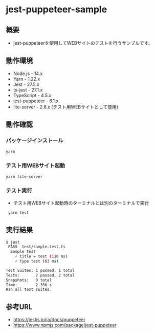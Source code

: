 # jest-puppeteer-sample

## 概要

- jest-puppeteerを使用してWEBサイトのテストを行うサンプルです。

## 動作環境

- Node.js - 14.x
- Yarn - 1.22.x
- Jest - 27.5.x
- ts-jest - 27.1.x
- TypeScript - 4.5.x
- jest-puppeteer - 6.1.x
- lite-server - 2.6.x (テスト用WEBサイトとして使用)

## 動作確認

### パッケージインストール

```bash
yarn
```

### テスト用WEBサイト起動

```bash
yarn lite-server
```

### テスト実行

- テスト用WEBサイト起動時のターミナルとは別のターミナルで実行

```bash
 yarn test
```

## 実行結果

```bash
$ jest
 PASS  test/sample.test.ts
  Sample test
    ✓ title = test (110 ms)
    ✓ type test (63 ms)

Test Suites: 1 passed, 1 total
Tests:       2 passed, 2 total
Snapshots:   0 total
Time:        2.356 s
Ran all test suites.
```

## 参考URL

- https://jestjs.io/ja/docs/puppeteer
- https://www.npmjs.com/package/jest-puppeteer
